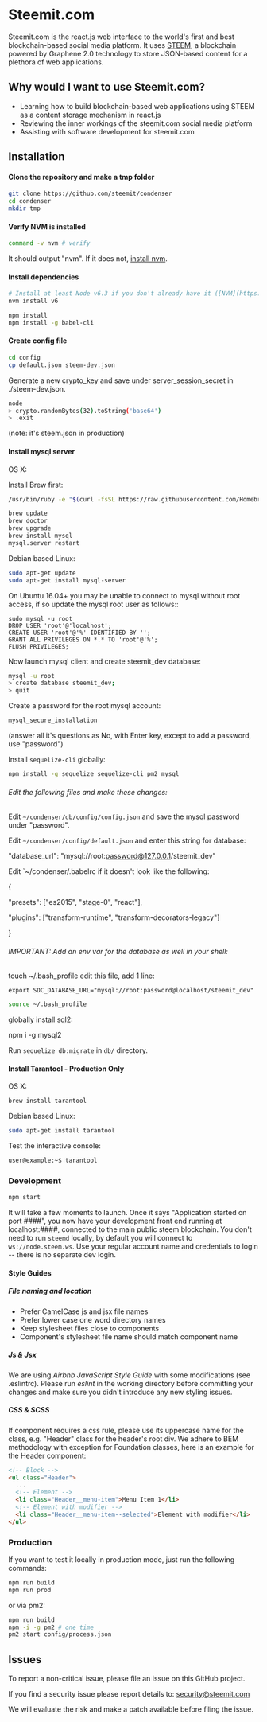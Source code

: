 # Steemit.com

Steemit.com is the react.js web interface to the world's first and best blockchain-based social media platform.  It uses [STEEM](https://github.com/steemit/steem), a blockchain powered by Graphene 2.0 technology to store JSON-based content for a plethora of web applications.   

## Why would I want to use Steemit.com?
* Learning how to build blockchain-based web applications using STEEM as a content storage mechanism in react.js
* Reviewing the inner workings of the steemit.com social media platform
* Assisting with software development for steemit.com

## Installation

#### Clone the repository and make a tmp folder
```bash
git clone https://github.com/steemit/condenser
cd condenser
mkdir tmp
```

#### Verify NVM is installed

```bash
command -v nvm # verify
```

It should output "nvm". If it does not, [install nvm](https://github.com/creationix/nvm#installation).

#### Install dependencies

```bash
# Install at least Node v6.3 if you don't already have it ([NVM](https://github.com/creationix/nvm) recommended)
nvm install v6

npm install
npm install -g babel-cli
```

#### Create config file


```bash
cd config
cp default.json steem-dev.json
```

Generate a new crypto_key and save under server_session_secret in ./steem-dev.json.

```bash
node
> crypto.randomBytes(32).toString('base64')
> .exit
```

(note: it's steem.json in production)

#### Install mysql server

OS X:

Install Brew first:
```bash
/usr/bin/ruby -e "$(curl -fsSL https://raw.githubusercontent.com/Homebrew/install/master/install)"
```

```bash
brew update
brew doctor
brew upgrade
brew install mysql
mysql.server restart
```

Debian based Linux:

```bash
sudo apt-get update
sudo apt-get install mysql-server
```

On Ubuntu 16.04+ you may be unable to connect to mysql without root access, if
so update the mysql root user as follows::

```
sudo mysql -u root
DROP USER 'root'@'localhost';
CREATE USER 'root'@'%' IDENTIFIED BY '';
GRANT ALL PRIVILEGES ON *.* TO 'root'@'%';
FLUSH PRIVILEGES;
```

Now launch mysql client and create steemit_dev database:
```bash
mysql -u root
> create database steemit_dev;
> quit
```

Create a password for the root mysql account:

```bash
mysql_secure_installation
```

(answer all it's questions as No, with Enter key, except to add a password, use "password")


Install `sequelize-cli` globally:

```bash
npm install -g sequelize sequelize-cli pm2 mysql
```

###### Edit the following files and make these changes:

Edit `~/condenser/db/config/config.json` and save the mysql password under "password".

Edit `~/condenser/config/default.json` and enter this string for database:

"database_url": "mysql://root:password@127.0.0.1/steemit_dev"

Edit `~/condenser/.babelrc if it doesn't look like the following: 

{

  "presets": ["es2015", "stage-0", "react"],

  "plugins": ["transform-runtime", "transform-decorators-legacy"]

}


###### IMPORTANT: Add an env var for the database as well in your shell:

touch ~/.bash_profile
edit this file, add 1 line:

`export SDC_DATABASE_URL="mysql://root:password@localhost/steemit_dev"`

```bash
source ~/.bash_profile
```

globally install sql2:

npm i -g mysql2



Run `sequelize db:migrate` in `db/` directory.

#### Install Tarantool - Production Only

OS X:

```bash
brew install tarantool
```

Debian based Linux:

```bash
sudo apt-get install tarantool
```

Test the interactive console:

```bash
user@example:~$ tarantool
```

### Development

```bash
npm start
```

It will take a few moments to launch. Once it says "Application started on port ####", you now have your development front end running at localhost:####, connected to the main public steem blockchain. You don't need to run ```steemd``` locally, by default you will connect to ```ws://node.steem.ws```.  Use your regular account name and credentials to login -- there is no separate dev login.

#### Style Guides

##### File naming and location

- Prefer CamelCase js and jsx file names
- Prefer lower case one word directory names
- Keep stylesheet files close to components
- Component's stylesheet file name should match component name

##### Js & Jsx
We are using _Airbnb JavaScript Style Guide_ with some modifications (see .eslintrc).
Please run _eslint_ in the working directory before committing your changes and make sure you didn't introduce any new styling issues.

##### CSS & SCSS
If component requires a css rule, please use its uppercase name for the class, e.g. "Header" class for the header's root div.
We adhere to BEM methodology with exception for Foundation classes, here is an example for the Header component:

```html
<!-- Block -->
<ul class="Header">
  ...
  <!-- Element -->
  <li class="Header__menu-item">Menu Item 1</li>
  <!-- Element with modifier -->
  <li class="Header__menu-item--selected">Element with modifier</li>
</ul>
```

### Production

If you want to test it locally in production mode, just run the following commands:

```bash
npm run build
npm run prod
```

or via pm2:

```bash
npm run build
npm -i -g pm2 # one time
pm2 start config/process.json
```


## Issues

To report a non-critical issue, please file an issue on this GitHub project.

If you find a security issue please report details to: security@steemit.com

We will evaluate the risk and make a patch available before filing the issue.
